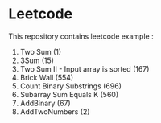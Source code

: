 # Leetcode

This repository contains leetcode example :
1. Two Sum (1)
2. 3Sum (15)
3. Two Sum II - Input array is sorted (167)
4. Brick Wall (554)
5. Count Binary Substrings (696)
6. Subarray Sum Equals K (560)
7. AddBinary (67)
8. AddTwoNumbers (2)
